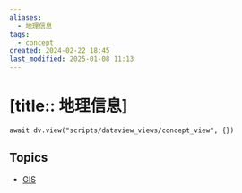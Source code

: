 ```yaml
---
aliases:
  - 地理信息
tags:
  - concept
created: 2024-02-22 18:45
last_modified: 2025-01-08 11:13
---
```


# [title:: 地理信息]

```dataviewjs
await dv.view("scripts/dataview_views/concept_view", {})
```

## Topics

- [GIS](_gis_.md)
